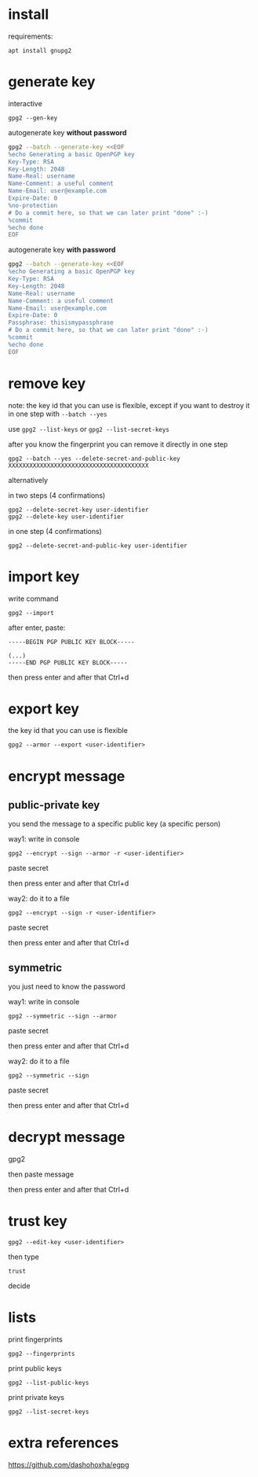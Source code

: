 # install

requirements:

    apt install gnupg2

# generate key

interactive

    gpg2 --gen-key

autogenerate key **without password**

```bash
gpg2 --batch --generate-key <<EOF
%echo Generating a basic OpenPGP key
Key-Type: RSA
Key-Length: 2048
Name-Real: username
Name-Comment: a useful comment
Name-Email: user@example.com
Expire-Date: 0
%no-protection
# Do a commit here, so that we can later print "done" :-)
%commit
%echo done
EOF
```

autogenerate key **with password**

```bash
gpg2 --batch --generate-key <<EOF
%echo Generating a basic OpenPGP key
Key-Type: RSA
Key-Length: 2048
Name-Real: username
Name-Comment: a useful comment
Name-Email: user@example.com
Expire-Date: 0
Passphrase: thisismypassphrase
# Do a commit here, so that we can later print "done" :-)
%commit
%echo done
EOF
```

# remove key

note: the key id that you can use is flexible, except if you want to destroy it in one step with `--batch --yes`

use `gpg2 --list-keys` or `gpg2 --list-secret-keys`

after you know the fingerprint you can remove it directly in one step

    gpg2 --batch --yes --delete-secret-and-public-key XXXXXXXXXXXXXXXXXXXXXXXXXXXXXXXXXXXXXXXX

alternatively

in two steps (4 confirmations)

    gpg2 --delete-secret-key user-identifier
    gpg2 --delete-key user-identifier

in one step (4 confirmations)

    gpg2 --delete-secret-and-public-key user-identifier

# import key

write command

    gpg2 --import

after enter, paste:

    -----BEGIN PGP PUBLIC KEY BLOCK-----
    
    (...)
    -----END PGP PUBLIC KEY BLOCK-----

then press enter and after that Ctrl+d

# export key

the key id that you can use is flexible

    gpg2 --armor --export <user-identifier>

# encrypt message

## public-private key

you send the message to a specific public key (a specific person)

way1: write in console

    gpg2 --encrypt --sign --armor -r <user-identifier>

paste secret

then press enter and after that Ctrl+d

way2: do it to a file

    gpg2 --encrypt --sign -r <user-identifier>

paste secret

then press enter and after that Ctrl+d

## symmetric

you just need to know the password

way1: write in console

    gpg2 --symmetric --sign --armor

paste secret

then press enter and after that Ctrl+d

way2: do it to a file

    gpg2 --symmetric --sign

paste secret

then press enter and after that Ctrl+d

# decrypt message

   gpg2 

then paste message

then press enter and after that Ctrl+d

# trust key

    gpg2 --edit-key <user-identifier>

then type

    trust

decide

# lists

print fingerprints

    gpg2 --fingerprints

print public keys

    gpg2 --list-public-keys

print private keys

    gpg2 --list-secret-keys

# extra references

https://github.com/dashohoxha/egpg
